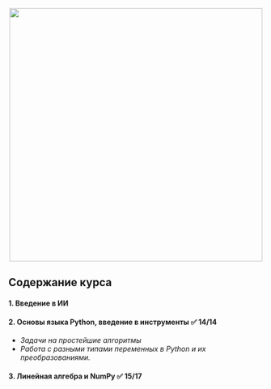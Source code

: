 <p align = "center"> <img src="https://s8.hostingkartinok.com/uploads/images/2018/08/308b49fcfbc619d629fe4604bceb67ac.jpg" width=500> </p>


## **Содержание курса**

#### 1. Введение в ИИ

#### 2. Основы языка Python, введение в инструменты :white_check_mark: 14/14

* *Задачи на простейшие алгоритмы*
* *Работа с разными типами переменных в Python и их преобразованиями.*
      
#### 3. Линейная алгебра и NumPy :white_check_mark: 15/17
